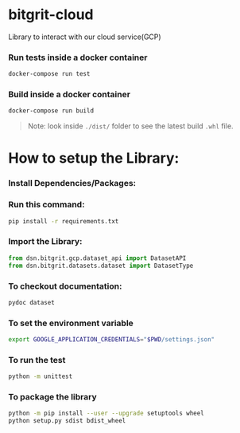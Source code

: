 # bitgrit-cloud
Library to interact with our cloud service(GCP)

### Run tests inside a docker container
```bash
docker-compose run test
```

### Build inside a docker container
```bash
docker-compose run build
```
> Note: look inside `./dist/` folder to see the latest build `.whl` file.

# How to setup the Library:
### Install Dependencies/Packages:

### Run this command:
```bash
pip install -r requirements.txt
```

### Import the Library:
```python
from dsn.bitgrit.gcp.dataset_api import DatasetAPI
from dsn.bitgrit.datasets.dataset import DatasetType
```

### To checkout documentation:
```bash
pydoc dataset
```

### To set the environment variable
```bash
export GOOGLE_APPLICATION_CREDENTIALS="$PWD/settings.json"
```

### To run the test
```bash
python -m unittest
```
### To package the library
```bash
python -m pip install --user --upgrade setuptools wheel
python setup.py sdist bdist_wheel
```